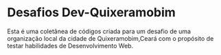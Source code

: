 # Desafios Dev-Quixeramobim

Esta é uma coletânea de códigos criada para um desafio de uma organização local da cidade de Quixeramobim,Ceará com o propósito de testar habilidades de Desenvolvimento Web.